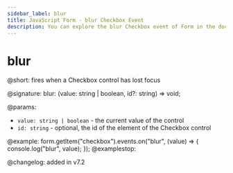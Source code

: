 ```yaml
---
sidebar_label: blur
title: JavaScript Form - blur Checkbox Event 
description: You can explore the blur Checkbox event of Form in the documentation of the DHTMLX JavaScript UI library. Browse developer guides and API reference, try out code examples and live demos, and download a free 30-day evaluation version of DHTMLX Suite 7.
---
```


# blur

@short: fires when a Checkbox control has lost focus

@signature: blur: (value: string | boolean, id?: string) => void;

@params:
- `value: string | boolean` - the current value of the control
- `id: string` - optional, the id of the element of the Checkbox control

@example:
form.getItem("checkbox").events.on("blur", (value) => {
    console.log("blur", value);
});
@examplestop:

@changelog: added in v7.2
